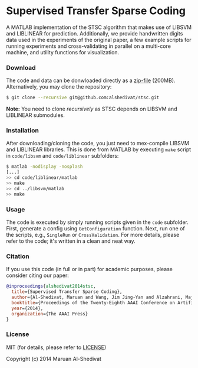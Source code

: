 Supervised Transfer Sparse Coding
=================================

A MATLAB implementation of the STSC algorithm that makes use of LIBSVM and LIBLINEAR for prediction.
Additionally, we provide handwritten digits data used in the experiments of the original paper, a few example scripts for running experiments and cross-validating in parallel on a multi-core machine, and utility functions for visualization.

### Download

The code and data can be donwloaded directly as a [zip-file](https://github.com/alshedivat/stsc/releases/download/v1.0/latest.zip) (200MB).
Alternatively, you may clone the repository:

```bash
$ git clone --recursive git@github.com:alshedivat/stsc.git
```

**Note:** You need to clone *recursively* as STSC depends on LIBSVM and LIBLINEAR submodules.

### Installation

After downloading/cloning the code, you just need to mex-compile LIBSVM and LIBLINEAR libraries.
This is done from MATLAB by executing `make` script in `code/libsvm` and `code/liblinear` subfolders:
```bash
$ matlab -nodisplay -nosplash
[...]
>> cd code/liblinear/matlab
>> make
>> cd ../libsvm/matlab
>> make
```

### Usage

The code is executed by simply running scripts given in the `code` subfolder.
First, generate a config using `GetConfiguration` function.
Next, run one of the scripts, e.g., `SingleRun` or `CrossValidation`.
For more details, please refer to the code; it's written in a clean and neat way.

### Citation
If you use this code (in full or in part) for academic purposes, please consider citing our paper:

```bibtex
@inproceedings{alshedivat2014stsc,
  title={Supervised Transfer Sparse Coding},
  author={Al-Shedivat, Maruan and Wang, Jim Jing-Yan and Alzahrani, Majed and Huang, Jianhua Z and Gao, Xin},
  booktitle={Proceedings of the Twenty-Eighth AAAI Conference on Artificial Intelligence},
  year={2014},
  organization={The AAAI Press}
}
```

### License

MIT (for details, please refer to [LICENSE](https://github.com/alshedivat/stsc/blob/master/LICENSE))

Copyright (c) 2014 Maruan Al-Shedivat
